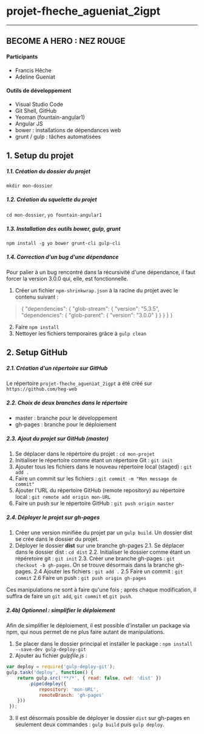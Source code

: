 # projet-fheche_agueniat_2igpt
----------------------------
## BECOME A HERO : NEZ ROUGE
#### Participants 
- Francis Hêche
- Adeline Gueniat

#### Outils de développement
- Visual Studio Code
- Git Shell, GitHub
- Yeoman (fountain-angular1)
- Angular JS
- bower : installations de dépendances web
- grunt / gulp : tâches automatisées

## 1. Setup du projet
##### 1.1. Création du dossier du projet
```mkdir mon-dossier```

##### 1.2. Création du squelette du projet
```cd mon-dossier```, ```yo fountain-angular1```

##### 1.3. Installation des outils bower, gulp, grunt
```npm install -g yo bower grunt-cli gulp-cli``` 

##### 1.4. Correction d'un bug d'une dépendance

Pour palier à un bug rencontré dans la récursivité d'une dépendance, il faut forcer la version 3.0.0 qui, elle, est fonctionnelle. 
 1) Créer un fichier ```npm-shrinkwrap.json``` à la racine du projet avec le contenu suivant :
> {
         "dependencies": {
             "glob-stream": {
                 "version": "5.3.5",
                 "dependencies": {
                     "glob-parent": {
                         "version": "3.0.0"
                     }
                 }
             }
         }
}

2) Faire ```npm install``` 
3) Nettoyer les fichiers temporaires grâce à ```gulp clean```

## 2. Setup GitHub
##### 2.1. Création d'un répertoire sur GitHub
Le répertoire ```projet-fheche_agueniat_2igpt``` a été créé sur ```https://github.com/heg-web```
##### 2.2. Choix de deux branches dans le répertoire
- master : branche pour le développement
- gh-pages : branche pour le déploiement
##### 2.3. Ajout du projet sur GitHub (master)
1) Se déplacer dans le répértoire du projet : ```cd mon-projet```
2) Initialiser le répertoire comme étant un répertoire Git : ```git init```
3) Ajouter tous les fichiers dans le nouveau répertoire local (staged) : ```git add . ```
4) Faire un commit sur les fichiers : ```git commit -m "Mon message de commit"``` 
5) Ajouter l'URL du répertoire GitHub (remote repository) au répertoire local : ```git remote add origin mon-URL```
6) Faire un push sur le répertoire GitHub : ```git push origin master```
##### 2.4. Déployer le projet sur gh-pages
1) Créer une version minifiée du projet par un ```gulp build```. Un dossier dist se crée dans le dossier du projet.
2) Déployer le dossier **dist** sur une branche gh-pages
2.1. Se déplacer dans le dossier dist : ```cd dist```
2.2. Initialiser le dossier comme étant un répéretoire git : ```git init```
2.3. Créer une branche gh-pages : ```git checkout -b gh-pages```. On se trouve désormais dans la branche gh-pages.
2.4 Ajouter les fichiers : ```git add .```
2.5 Faire un commit : ```git commit```
2.6 Faire un push : ```git push origin gh-pages```

Ces manipulations ne sont à faire qu'une fois ; après chaque modification, il suffira de faire un ```git add```, ```git commit``` et ```git push```.
##### 2.4b) Optionnel : simplifier le déploiement
Afin de simplifier le déploiement, il est possible d'installer un package via npm, qui nous permet de ne plus faire autant de manipulations.
1) Se placer dans le dossier principal et installer le package : ```npm install --save-dev gulp-deploy-git```
2) Ajouter au fichier *gulpfile.js* : 
```javascript
var deploy = require('gulp-deploy-git');
gulp.task('deploy', function() {
	return gulp.src('**/*', { read: false, cwd: 'dist' })
		.pipe(deploy({
			repository: 'mon-URL',
			remoteBranch: 'gh-pages'
	}))
 });
 ```
 3) Il est désormais possible de déployer le dossier ```dist``` sur gh-pages en seulement deux commandes : ```gulp build``` puis ```gulp deploy```.
